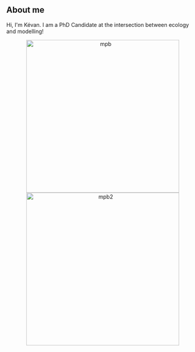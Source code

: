 ## About me

Hi, I'm Kévan. I am a PhD Candidate at the intersection between ecology and modelling!

<p align="center">
  <img src="https://cdn.kqed.org/wp-content/uploads/sites/35/2017/10/DL_419BarkBeetles_WESTERN_PINE_BEETLE_FLIES_500.gif" width="400" alt="mpb" />
  <img src="https://ww2.kqed.org/science/wp-content/uploads/sites/35/2017/10/DL_419BarkBeetles_WESTERN_PINE_BEETLES_EAT_PONDEROSA_PINE_NUTRITIOUS_LAYER_500.gif" width="400" alt="mpb2" />
</p>
